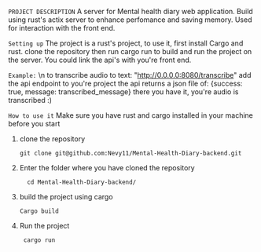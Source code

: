 `PROJECT DESCRIPTION` 
A server for Mental health diary web application. Build using rust's actix server to enhance perfomance and 
saving memory. Used for interaction with the front end.

`Setting up`
The project is a rust's project, to use it, first install Cargo and rust.
clone the repository then run cargo run to build and run the project on the server.
You could link the api's with you're front end.

`Example:` \n
to transcribe audio to text:
"http://0.0.0.0:8080/transcribe"
add the api endpoint to you're project
the api returns a json file of: 
{success: true, message: transcribed_message}
there you have it, you're audio is transcribed :)

`How to use it`
Make sure you have rust and cargo installed in your machine before you start
1. clone the repository

       git clone git@github.com:Nevy11/Mental-Health-Diary-backend.git
2. Enter the folder where you have cloned the repository

         cd Mental-Health-Diary-backend/
3. build the project using cargo
   
       Cargo build
4. Run the project
  
        cargo run
    
